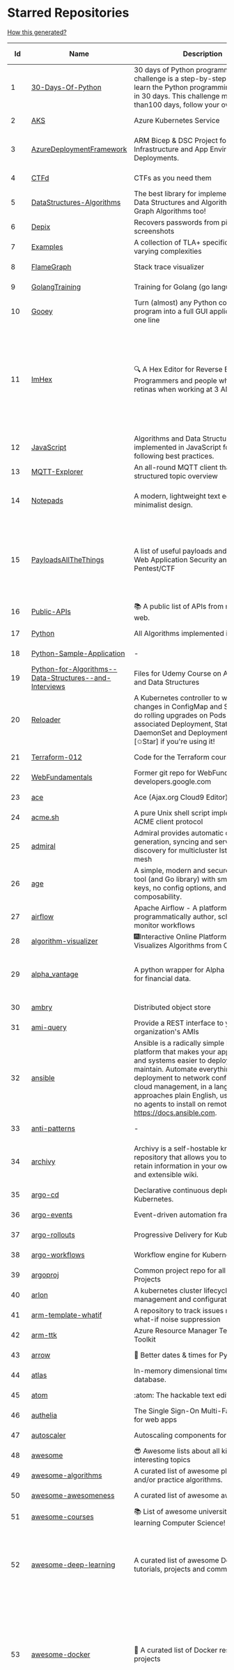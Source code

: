 # Starred Repositories  
[How this generated?](../master/USAGE.md)  
  
| Id 			| Name			| Description | Star Counts | Topics/Tags   | Last Updated 	|  
| ----------- | ----------- 	| ----------- | ----------- | ----------- 	| -----------   |  
|1|[30-Days-Of-Python](https://github.com/Asabeneh/30-Days-Of-Python.git)|30 days of Python programming challenge is a step-by-step guide to learn the Python programming language in 30 days. This challenge may take more than100 days, follow your own pace. |16450||17-11-2021|  
|2|[AKS](https://github.com/Azure/AKS.git)|Azure Kubernetes Service|1622||7-11-2022|  
|3|[AzureDeploymentFramework](https://github.com/brwilkinson/AzureDeploymentFramework.git)|ARM Bicep & DSC Project for Azure Infrastructure and App Environment Deployments.|82|bicep, powershell, arm-templates, desiredstateconfiguration, azure|12-9-2022|  
|4|[CTFd](https://github.com/CTFd/CTFd.git)|CTFs as you need them|4318|ctf, security, education, flask, ctfd|18-11-2022|  
|5|[DataStructures-Algorithms](https://github.com/rachitiitr/DataStructures-Algorithms.git)|The best library for implementation of all Data Structures and Algorithms - Trees + Graph Algorithms too!|2400||13-6-2021|  
|6|[Depix](https://github.com/beurtschipper/Depix.git)|Recovers passwords from pixelized screenshots|22950||16-6-2022|  
|7|[Examples](https://github.com/tlaplus/Examples.git)|A collection of TLA+ specifications of varying complexities|986|tlaplus, pluscal, protocol, algorithm|16-11-2022|  
|8|[FlameGraph](https://github.com/brendangregg/FlameGraph.git)|Stack trace visualizer|13884||18-9-2022|  
|9|[GolangTraining](https://github.com/GoesToEleven/GolangTraining.git)|Training for Golang (go language)|8585||4-12-2018|  
|10|[Gooey](https://github.com/chriskiehl/Gooey.git)|Turn (almost) any Python command line program into a full GUI application with one line|16906||8-5-2022|  
|11|[ImHex](https://github.com/WerWolv/ImHex.git)|🔍 A Hex Editor for Reverse Engineers, Programmers and people who value their retinas when working at 3 AM.|22517|hex-editor, reverse-engineering, ips, dear-imgui, disassembler, analyzer, mathematical-evaluator, pattern-language, dark-mode, hacktoberfest, forensics, multi-platform, binary-analysis, c-plus-plus, static-analysis, windows, cybersecurity, hacking, preprocessor|18-11-2022|  
|12|[JavaScript](https://github.com/TheAlgorithms/JavaScript.git)|Algorithms and Data Structures implemented in JavaScript for beginners, following best practices.|23729||13-11-2022|  
|13|[MQTT-Explorer](https://github.com/thomasnordquist/MQTT-Explorer.git)|An all-round MQTT client that provides a structured topic overview|2049||27-2-2022|  
|14|[Notepads](https://github.com/0x7c13/Notepads.git)|A modern, lightweight text editor with a minimalist design.|6870|fluent, notepad, texteditor, uwp, markdown, diff-viewer, windows, app|7-6-2022|  
|15|[PayloadsAllTheThings](https://github.com/swisskyrepo/PayloadsAllTheThings.git)|A list of useful payloads and bypass for Web Application Security and Pentest/CTF|42960|pentest, payload, bypass, web-application, hacking, vulnerability, bounty, methodology, privilege-escalation, penetration-testing, cheatsheet, security, enumeration, bugbounty, redteam, payloads, hacktoberfest|18-11-2022|  
|16|[Public-APIs](https://github.com/n0shake/Public-APIs.git)|📚 A public list of APIs from round the web.|19117||15-11-2022|  
|17|[Python](https://github.com/TheAlgorithms/Python.git)|All Algorithms implemented in Python|148845||18-11-2022|  
|18|[Python-Sample-Application](https://github.com/uber/Python-Sample-Application.git)|-|362||9-3-2015|  
|19|[Python-for-Algorithms--Data-Structures--and-Interviews](https://github.com/jmportilla/Python-for-Algorithms--Data-Structures--and-Interviews.git)|Files for Udemy Course on Algorithms and Data Structures|2190||1-7-2022|  
|20|[Reloader](https://github.com/stakater/Reloader.git)|A Kubernetes controller to watch changes in ConfigMap and Secrets and do rolling upgrades on Pods with their associated Deployment, StatefulSet, DaemonSet and DeploymentConfig – [✩Star] if you're using it!|4334||10-10-2022|  
|21|[Terraform-012](https://github.com/addamstj/Terraform-012.git)|Code for the Terraform course|75||6-7-2020|  
|22|[WebFundamentals](https://github.com/google/WebFundamentals.git)|Former git repo for WebFundamentals on developers.google.com|13583||10-8-2022|  
|23|[ace](https://github.com/ajaxorg/ace.git)|Ace (Ajax.org Cloud9 Editor)|25088||18-11-2022|  
|24|[acme.sh](https://github.com/acmesh-official/acme.sh.git)|A pure Unix shell script implementing ACME client protocol|29267||24-10-2022|  
|25|[admiral](https://github.com/istio-ecosystem/admiral.git)|Admiral provides automatic configuration generation, syncing and service discovery for multicluster Istio service mesh|490||14-11-2022|  
|26|[age](https://github.com/FiloSottile/age.git)|A simple, modern and secure encryption tool (and Go library) with small explicit keys, no config options, and UNIX-style composability.|12074|built-at-rc, age-encryption|28-10-2022|  
|27|[airflow](https://github.com/apache/airflow.git)|Apache Airflow - A platform to programmatically author, schedule, and monitor workflows|28211||18-11-2022|  
|28|[algorithm-visualizer](https://github.com/algorithm-visualizer/algorithm-visualizer.git)|:fireworks:Interactive Online Platform that Visualizes Algorithms from Code|40746||13-4-2022|  
|29|[alpha_vantage](https://github.com/RomelTorres/alpha_vantage.git)|A python wrapper for Alpha Vantage API for financial data.|3775|alpha-vantage, pandas, financial-data, python, stock, alphavantage, json, finance, api-wrapper, cryptocurrency, bitcoin|14-6-2021|  
|30|[ambry](https://github.com/linkedin/ambry.git)|Distributed object store|1566||16-11-2022|  
|31|[ami-query](https://github.com/intuit/ami-query.git)|Provide a REST interface to your organization's AMIs|39||31-8-2020|  
|32|[ansible](https://github.com/ansible/ansible.git)|Ansible is a radically simple IT automation platform that makes your applications and systems easier to deploy and maintain. Automate everything from code deployment to network configuration to cloud management, in a language that approaches plain English, using SSH, with no agents to install on remote systems. https://docs.ansible.com.|55483||18-11-2022|  
|33|[anti-patterns](https://github.com/tonybaloney/anti-patterns.git)|-|111||15-7-2022|  
|34|[archivy](https://github.com/archivy/archivy.git)|Archivy is a self-hostable knowledge repository that allows you to learn and retain information in your own personal and extensible wiki.|2931|elasticsearch, knowledge, productivity, python, knowledge-base, note-taking, digital-brain, cli, hacktoberfest|8-9-2022|  
|35|[argo-cd](https://github.com/argoproj/argo-cd.git)|Declarative continuous deployment for Kubernetes.|11282||19-11-2022|  
|36|[argo-events](https://github.com/argoproj/argo-events.git)|Event-driven automation framework|1729||16-11-2022|  
|37|[argo-rollouts](https://github.com/argoproj/argo-rollouts.git)|Progressive Delivery for Kubernetes|1802||18-11-2022|  
|38|[argo-workflows](https://github.com/argoproj/argo-workflows.git)|Workflow engine for Kubernetes|12095||18-11-2022|  
|39|[argoproj](https://github.com/argoproj/argoproj.git)|Common project repo for all Argo Projects|363||15-11-2022|  
|40|[arlon](https://github.com/arlonproj/arlon.git)|A kubernetes cluster lifecycle management and configuration tool|103|kubernetes, k8s, gitops|18-11-2022|  
|41|[arm-template-whatif](https://github.com/Azure/arm-template-whatif.git)|A repository to track issues related to what-if noise suppression|65||2-8-2022|  
|42|[arm-ttk](https://github.com/Azure/arm-ttk.git)|Azure Resource Manager Template Toolkit|352|||  
|43|[arrow](https://github.com/arrow-py/arrow.git)|🏹 Better dates & times for Python|8118||15-11-2022|  
|44|[atlas](https://github.com/Netflix/atlas.git)|In-memory dimensional time series database.|3158||18-11-2022|  
|45|[atom](https://github.com/atom/atom.git)|:atom: The hackable text editor|58693||16-11-2022|  
|46|[authelia](https://github.com/authelia/authelia.git)|The Single Sign-On Multi-Factor portal for web apps|14668||19-11-2022|  
|47|[autoscaler](https://github.com/kubernetes/autoscaler.git)|Autoscaling components for Kubernetes|6274||16-11-2022|  
|48|[awesome](https://github.com/sindresorhus/awesome.git)|😎 Awesome lists about all kinds of interesting topics|226259|awesome, awesome-list, unicorns, lists, resources|27-9-2022|  
|49|[awesome-algorithms](https://github.com/tayllan/awesome-algorithms.git)|A curated list of awesome places to learn and/or practice algorithms.|12626||9-5-2022|  
|50|[awesome-awesomeness](https://github.com/bayandin/awesome-awesomeness.git)|A curated list of awesome awesomeness|29531||24-3-2022|  
|51|[awesome-courses](https://github.com/prakhar1989/awesome-courses.git)|:books: List of awesome university courses for learning Computer Science!|43897||12-11-2022|  
|52|[awesome-deep-learning](https://github.com/ChristosChristofidis/awesome-deep-learning.git)|A curated list of awesome Deep Learning tutorials, projects and communities.|19772|deep-learning, neural-network, machine-learning, awesome, awesome-list, recurrent-networks, deep-networks, deep-learning-tutorial, face-images|14-11-2022|  
|53|[awesome-docker](https://github.com/veggiemonk/awesome-docker.git)|:whale: A curated list of Docker resources and projects|23423|docker, awesome, awesome-list, container, tools, dockerfile, list, moby, docker-container, docker-image, docker-environment, docker-deployment, docker-swarm, docker-api, docker-monitoring, docker-machine, docker-security, docker-registry|17-11-2022|  
|54|[awesome-flask](https://github.com/humiaozuzu/awesome-flask.git)|A curated list of awesome Flask resources and plugins|10981|flask, flask-resources, awesome|17-9-2019|  
|55|[awesome-gcp-certifications](https://github.com/sathishvj/awesome-gcp-certifications.git)|Google Cloud Platform Certification resources.|2949||3-11-2022|  
|56|[awesome-go](https://github.com/avelino/awesome-go.git)|A curated list of awesome Go frameworks, libraries and software|91123||15-11-2022|  
|57|[awesome-hyper](https://github.com/bnb/awesome-hyper.git)|🖥 Delightful Hyper plugins, themes, and resources|10103||13-7-2021|  
|58|[awesome-interview-questions](https://github.com/DopplerHQ/awesome-interview-questions.git)|:octocat: A curated awesome list of lists of interview questions. Feel free to contribute! :mortar_board: |51358||16-11-2021|  
|59|[awesome-kubernetes](https://github.com/nubenetes/awesome-kubernetes.git)|A curated list of awesome references collected since 2018.|359||6-11-2022|  
|60|[awesome-macOS](https://github.com/iCHAIT/awesome-macOS.git)|  A curated list of awesome applications, softwares, tools and shiny things for macOS.|13562|macos, mac, awesome-list, apple, awesome-lists, awesome, list|3-11-2022|  
|61|[awesome-machine-learning](https://github.com/josephmisiti/awesome-machine-learning.git)|A curated list of awesome Machine Learning frameworks, libraries and software.|56732||6-11-2022|  
|62|[awesome-macos-command-line](https://github.com/herrbischoff/awesome-macos-command-line.git)|Use your macOS terminal shell to do awesome things.|26584|macos, macosx, shell, terminal, awesome-list, awesome, list|2-9-2021|  
|63|[awesome-microservices](https://github.com/mfornos/awesome-microservices.git)|A curated list of Microservice Architecture related principles and technologies.|11575|||  
|64|[awesome-pentest](https://github.com/enaqx/awesome-pentest.git)|A collection of awesome penetration testing resources, tools and other shiny things|17271|awesome, awesome-list|25-8-2022|  
|65|[awesome-python](https://github.com/vinta/awesome-python.git)|A curated list of awesome Python frameworks, libraries, software and resources|147258|awesome, python, collections, python-library, python-framework, python-resources|24-10-2022|  
|66|[awesome-python-applications](https://github.com/mahmoud/awesome-python-applications.git)|💿 Free software that works great, and also happens to be open-source Python. |14079||10-7-2022|  
|67|[awesome-readme](https://github.com/matiassingers/awesome-readme.git)|A curated list of awesome READMEs|13298||26-10-2022|  
|68|[awesome-scalability](https://github.com/binhnguyennus/awesome-scalability.git)|The Patterns of Scalable, Reliable, and Performant Large-Scale Systems|41864||6-11-2022|  
|69|[awesome-selfhosted](https://github.com/awesome-selfhosted/awesome-selfhosted.git)|A list of Free Software network services and web applications which can be hosted on your own servers|108703||17-11-2022|  
|70|[awesome-shell](https://github.com/alebcay/awesome-shell.git)|A curated list of awesome command-line frameworks, toolkits, guides and gizmos. Inspired by awesome-php.|25497|awesome-list, awesome, list, zsh, fish, bash, cli, shell|27-4-2022|  
|71|[awesome-vscode](https://github.com/viatsko/awesome-vscode.git)|🎨 A curated list of delightful VS Code packages and resources.|21433|visual-studio, vscode, vscode-theme, vscode-extension, awesome, awesome-list, list, visualstudio, visual-studio-code, visual-studio-code-extension, visual-studio-code-theme|15-11-2022|  
|72|[awless](https://github.com/wallix/awless.git)|A Mighty CLI for AWS|4879||10-12-2018|  
|73|[aws-cdk](https://github.com/aws/aws-cdk.git)|The AWS Cloud Development Kit is a framework for defining cloud infrastructure in code|9510|aws, infrastructure-as-code, typescript, cloud-infrastructure||  
|74|[aws-cli](https://github.com/aws/aws-cli.git)|Universal Command Line Interface for Amazon Web Services|13116||18-11-2022|  
|75|[aws-eks-best-practices](https://github.com/aws/aws-eks-best-practices.git)|A best practices guide for day 2 operations, including operational excellence, security, reliability, performance efficiency, and cost optimization.|1185||18-11-2022|  
|76|[aws-eks-kubernetes-masterclass](https://github.com/stacksimplify/aws-eks-kubernetes-masterclass.git)|AWS EKS Kubernetes - Masterclass   DevOps, Microservices|642|kubernetes, kubernetes-pods, kubernetes-deployment, kubernetes-services, kubernetes-secrets, aws-eks, aws-eks-cluster, aws-ebs, aws-rds, aws-alb, aws-alb-ingress-controller, aws-fargate, aws-codebuild, aws-codecommit, aws-codepipeline, fluentd, aws-cloudwatch, docker, yaml|3-3-2022|  
|77|[aws-load-balancer-controller](https://github.com/kubernetes-sigs/aws-load-balancer-controller.git)|A Kubernetes controller for Elastic Load Balancers|3116|kubernetes-ingress-controller, aws, ingress-resource, kubernetes, ingress, k8s-sig-aws|17-11-2022|  
|78|[azkaban](https://github.com/azkaban/azkaban.git)|Azkaban workflow manager.|4166|workflow-engine, azkaban, scheduling, hacktoberfest|17-11-2022|  
|79|[azure-cli](https://github.com/Azure/azure-cli.git)|Azure Command-Line Interface|3313||18-11-2022|  
|80|[azure-docs-bicep-samples](https://github.com/Azure/azure-docs-bicep-samples.git)|-|40|||  
|81|[azure-functions-host](https://github.com/Azure/azure-functions-host.git)|The host/runtime that powers Azure Functions|1774||17-11-2022|  
|82|[azure-powershell](https://github.com/Azure/azure-powershell.git)|Microsoft Azure PowerShell|3359|azure, powershell, microsoft-azure-powershell, arm, microsoft||  
|83|[azure-quickstart-templates](https://github.com/Azure/azure-quickstart-templates.git)|Azure Quickstart Templates|12310|azure, templates, arm, bicep, bicep-templates, arm-templates||  
|84|[azure-rest-api-specs](https://github.com/Azure/azure-rest-api-specs.git)|The source for REST API specifications for Microsoft Azure.|1884||18-11-2022|  
|85|[azure-sdk-for-python](https://github.com/Azure/azure-sdk-for-python.git)|This repository is for active development of the Azure SDK for Python. For consumers of the SDK we recommend visiting our public developer docs at https://docs.microsoft.com/python/azure/ or our versioned developer docs at https://azure.github.io/azure-sdk-for-python. |3300||19-11-2022|  
|86|[azure4everyone-samples](https://github.com/MarczakIO/azure4everyone-samples.git)|-|199||12-2-2022|  
|87|[backstage](https://github.com/backstage/backstage.git)|Backstage is an open platform for building developer portals|19290||18-11-2022|  
|88|[badges](https://github.com/Naereen/badges.git)|:pencil: Markdown code for lots of small badges :ribbon: :pushpin: (shields.io, forthebadge.com etc) :sunglasses:. Contributions are welcome! Please add yours!|3628||29-10-2022|  
|89|[bat](https://github.com/sharkdp/bat.git)|A cat(1) clone with wings.|38192|command-line, tool, syntax-highlighting, git, terminal, cli, rust, hacktoberfest|4-11-2022|  
|90|[bcc](https://github.com/iovisor/bcc.git)|BCC - Tools for BPF-based Linux IO analysis, networking, monitoring, and more|15988||18-11-2022|  
|91|[behave](https://github.com/behave/behave.git)|BDD, Python style.|2730|||  
|92|[benten](https://github.com/intuit/benten.git)|Chatbot Development Framework (with Slack integration for Jira and Jenkins)|130||31-3-2021|  
|93|[bicep](https://github.com/Azure/bicep.git)|Bicep is a declarative language for describing and deploying Azure resources|2601||17-11-2022|  
|94|[bitcoin](https://github.com/bitcoin/bitcoin.git)|Bitcoin Core integration/staging tree|66977||19-11-2022|  
|95|[black](https://github.com/psf/black.git)|The uncompromising Python code formatter|30224|python, code, formatter, codeformatter, gofmt, yapf, autopep8, pre-commit-hook, hacktoberfest|14-11-2022|  
|96|[blackfriday](https://github.com/russross/blackfriday.git)|Blackfriday: a markdown processor for Go|5042||27-10-2020|  
|97|[bokeh](https://github.com/bokeh/bokeh.git)|Interactive Data Visualization in the browser, from  Python|16903|bokeh, python, interactive-plots, javascript, visualization, plotting, plots, data-visualisation, notebooks, jupyter, visualisation, numfocus|17-11-2022|  
|98|[boto3](https://github.com/boto/boto3.git)|AWS SDK for Python|7706|python, aws, cloud, cloud-management, aws-sdk|18-11-2022|  
|99|[boulder](https://github.com/letsencrypt/boulder.git)|An ACME-based certificate authority, written in Go. |4464|boulder, go, acme, certificate-authority, tls, lets-encrypt, ca, pki, rfc8555|18-11-2022|  
|100|[boundary](https://github.com/hashicorp/boundary.git)|Boundary enables identity-based access management for dynamic infrastructure. |3470||18-11-2022|  
|101|[brackets](https://github.com/adobe/brackets.git)|An open source code editor for the web, written in JavaScript, HTML and CSS.|33523||18-3-2021|  
|102|[brooklin](https://github.com/linkedin/brooklin.git)|An extensible distributed system for reliable nearline data streaming at scale|798|distributed-systems, data-streaming, scalability, kafka-mirror-maker, kafka, change-data-capture, java, linkedin||  
|103|[brotli](https://github.com/google/brotli.git)|Brotli compression format|11632||17-11-2022|  
|104|[build-your-own-x](https://github.com/codecrafters-io/build-your-own-x.git)|Master programming by recreating your favorite technologies from scratch.|173024|programming, tutorials, tutorial-code, tutorial-exercises, free, awesome-list|29-10-2022|  
|105|[caddy](https://github.com/caddyserver/caddy.git)|Fast and extensible multi-platform HTTP/1-2-3 web server with automatic HTTPS|44349||14-11-2022|  
|106|[cdnjs](https://github.com/cdnjs/cdnjs.git)|🤖 CDN assets - The #1 free and open source CDN built to make life easier for developers.|9696||19-11-2022|  
|107|[celery](https://github.com/celery/celery.git)|Distributed Task Queue (development branch)|20449|python, task-manager, task-scheduler, task-runner, queue-workers, queued-jobs, queue-tasks, amqp, redis, sqs, sqs-queue, python3, python-library, redis-queue|17-11-2022|  
|108|[cert-manager](https://github.com/cert-manager/cert-manager.git)|Automatically provision and manage TLS certificates in Kubernetes|9630|kubernetes, letsencrypt, tls, certificate, crd, hacktoberfest|17-11-2022|  
|109|[cfssl](https://github.com/cloudflare/cfssl.git)|CFSSL: Cloudflare's PKI and TLS toolkit|7424||7-11-2022|  
|110|[chalice](https://github.com/aws/chalice.git)|Python Serverless Microframework for AWS|9311|||  
|111|[chaos-mesh](https://github.com/chaos-mesh/chaos-mesh.git)|A Chaos Engineering Platform for Kubernetes.|5320|chaos, chaos-engineering, chaos-testing, kubernetes, operator, golang, site-reliability-engineering, fault-injection, cncf, cloud-native, chaos-mesh, chaos-experiments, hacktoberfest, microservices|17-11-2022|  
|112|[chaosmonkey](https://github.com/Netflix/chaosmonkey.git)|Chaos Monkey is a resiliency tool that helps applications tolerate random instance failures.|12928||30-10-2020|  
|113|[cheat.sh](https://github.com/chubin/cheat.sh.git)|the only cheat sheet you need|31251|cheatsheet, curl, terminal, command-line, cli, examples, documentation, help, tldr, hacktoberfest2021|18-4-2022|  
|114|[checkov](https://github.com/bridgecrewio/checkov.git)|Prevent cloud misconfigurations and find vulnerabilities during build-time in infrastructure as code, container images and open source packages with Checkov by Bridgecrew.|4912|terraform, static-analysis, aws, gcp, azure, aws-security, azure-security, gcp-security, cloudformation, scans, compliance, kubernetes, kubernetes-security, devsecops, policy-as-code, infrastructure-as-code, devops, terraform-security, hacktoberfest, bicep|17-11-2022|  
|115|[chef](https://github.com/chef/chef.git)|Chef Infra, a powerful automation platform that transforms infrastructure into code automating how infrastructure is configured, deployed and managed across any environment, at any scale|7058|chef, devops, cfgmgt, infrastructure, automation, deployment, hacktoberfest|17-11-2022|  
|116|[cilium](https://github.com/cilium/cilium.git)|eBPF-based Networking, Security, and Observability|13545||18-11-2022|  
|117|[clair](https://github.com/quay/clair.git)|Vulnerability Static Analysis for Containers|9169|containers, static-analysis, go, kubernetes, docker, oci, oci-image, vulnerabilities, clair|11-11-2022|  
|118|[cli](https://github.com/cli/cli.git)|GitHub’s official command line tool|30466|github-api-v4, cli, git, golang|18-11-2022|  
|119|[cli](https://github.com/snyk/cli.git)|Snyk CLI scans and monitors your projects for security vulnerabilities.|4206||18-11-2022|  
|120|[cli-spinners](https://github.com/sindresorhus/cli-spinners.git)|Spinners for use in the terminal|2063||24-7-2022|  
|121|[cli53](https://github.com/barnybug/cli53.git)|Command line tool for Amazon Route 53|1825||8-4-2022|  
|122|[click](https://github.com/pallets/click.git)|Python composable command line interface toolkit|13188|python, cli, click, pallets||  
|123|[cloud-custodian](https://github.com/cloud-custodian/cloud-custodian.git)|Rules engine for cloud security, cost optimization, and governance, DSL in yaml for policies to query, filter, and take actions on resources|4520|aws, compliance, cloud, rules-engine, cloud-computing, management, serverless, lambda, gcp, azure|18-11-2022|  
|124|[cobra](https://github.com/spf13/cobra.git)|A Commander for modern Go CLI interactions|29583|cobra, cobra-library, cobra-generator, posix-compliant-flags, command-cobra, cli-app, command-line, commandline, command, cli, go, golang, golang-library, golang-application, subcommands, posix|15-11-2022|  
|125|[codesearch](https://github.com/google/codesearch.git)|Fast, indexed regexp search over large file trees|3201||29-3-2020|  
|126|[coding-interview-university](https://github.com/jwasham/coding-interview-university.git)|A complete computer science study plan to become a software engineer.|239232||18-11-2022|  
|127|[compose](https://github.com/docker/compose.git)|Define and run multi-container applications with Docker|27763||18-11-2022|  
|128|[computer-science](https://github.com/ossu/computer-science.git)|:mortar_board: Path to a free self-taught education in Computer Science!|128132||13-10-2022|  
|129|[consul](https://github.com/hashicorp/consul.git)|Consul is a distributed, highly available, and data center aware solution to connect and configure applications across dynamic, distributed infrastructure.|25669|consul, service-mesh, service-discovery, kubernetes, vault, ecs, api-gateway|19-11-2022|  
|130|[containerd](https://github.com/containerd/containerd.git)|An open and reliable container runtime|12530||18-11-2022|  
|131|[core](https://github.com/home-assistant/core.git)|:house_with_garden: Open source home automation that puts local control and privacy first.|56143||19-11-2022|  
|132|[coredns](https://github.com/coredns/coredns.git)|CoreDNS is a DNS server that chains plugins|9980|dns-server, go, cncf, coredns, plugin, service-discovery|14-11-2022|  
|133|[coreutils](https://github.com/uutils/coreutils.git)|Cross-platform Rust rewrite of the GNU coreutils|12825||18-11-2022|  
|134|[crouton](https://github.com/dnschneid/crouton.git)|Chromium OS Universal Chroot Environment|8223|chroot, shell, crouton, minecraft, ubuntu, debian, kali, linux, chromeos|17-11-2022|  
|135|[cruise-control](https://github.com/linkedin/cruise-control.git)|Cruise-control is the first of its kind to fully automate the dynamic workload rebalance and self-healing of a Kafka cluster. It provides great value to Kafka users by simplifying the operation of Kafka clusters.|2311|kafka, cluster-management, self-healing|17-11-2022|  
|136|[curl](https://github.com/curl/curl.git)|A command line tool and library for transferring data with URL syntax, supporting DICT, FILE, FTP, FTPS, GOPHER, GOPHERS, HTTP, HTTPS, IMAP, IMAPS, LDAP, LDAPS, MQTT, POP3, POP3S, RTMP, RTMPS, RTSP, SCP, SFTP, SMB, SMBS, SMTP, SMTPS, TELNET and TFTP. libcurl offers a myriad of powerful features|27464||18-11-2022|  
|137|[dailybot](https://github.com/sapumar/dailybot.git)|Simple telegram bot to remind about the daily stand up|8||23-12-2021|  
|138|[dashboard](https://github.com/kubernetes/dashboard.git)|General-purpose web UI for Kubernetes clusters|11881||18-11-2022|  
|139|[datamodel-code-generator](https://github.com/koxudaxi/datamodel-code-generator.git)|Pydantic model generator for easy conversion of JSON, OpenAPI, JSON Schema, and YAML data sources.|1268|openapi, code-generator, python, pydantic, generator, fastapi, json-schema, datamodel, swagger, yaml, csv, openapi-codegen, swagger-codegen|18-11-2022|  
|140|[deepdiff](https://github.com/seperman/deepdiff.git)|DeepDiff: Deep Difference and search of any Python object/data. DeepHash: Hash of any object based on its contents. Delta: Use deltas to reconstruct objects by adding deltas together.|1520||18-10-2022|  
|141|[design-patterns-for-humans](https://github.com/kamranahmedse/design-patterns-for-humans.git)|An ultra-simplified explanation to design patterns|35419|design-patterns, architecture, software-engineering, engineering, principles, computer-science|27-8-2022|  
|142|[developer-roadmap](https://github.com/kamranahmedse/developer-roadmap.git)|Interactive roadmaps, guides and other educational content to help developers grow in their careers.|218553|computer-science, roadmap, developer-roadmap, frontend-roadmap, devops-roadmap, backend-roadmap, react-roadmap, angular-roadmap, python-roadmap, go-roadmap, java-roadmap, dba-roadmap, vue-roadmap, blockchain-roadmap, javascript-roadmap, nodejs-roadmap, qa-roadmap, software-architect-roadmap|18-11-2022|  
|143|[devops-exercises](https://github.com/bregman-arie/devops-exercises.git)|Linux, Jenkins, AWS, SRE, Prometheus, Docker, Python, Ansible, Git, Kubernetes, Terraform, OpenStack, SQL, NoSQL, Azure, GCP, DNS, Elastic, Network, Virtualization. DevOps Interview Questions|33699|devops, aws, linux, ansible, python, docker, prometheus, containers, git, kubernetes, interview, interview-questions, terraform, azure, openstack, sql, coding, sre, production-engineer|16-11-2022|  
|144|[diagrams](https://github.com/mingrammer/diagrams.git)|:art: Diagram as Code for prototyping cloud system architectures|26984|diagram, diagram-as-code, architecture, graphviz|9-11-2022|  
|145|[discourse](https://github.com/discourse/discourse.git)|A platform for community discussion. Free, open, simple.|36848|discourse, javascript, rails, ruby, ember, forum, postgresql|18-11-2022|  
|146|[dive](https://github.com/wagoodman/dive.git)|A tool for exploring each layer in a docker image|34491||2-7-2021|  
|147|[dns](https://github.com/miekg/dns.git)|DNS library in Go|6601|dnssec, go, dns-library, dns|12-11-2022|  
|148|[dnscontrol](https://github.com/StackExchange/dnscontrol.git)|Synchronize your DNS to multiple providers from a simple DSL|2389||15-11-2022|  
|149|[dnslib](https://github.com/paulc/dnslib.git)|A Python library to encode/decode DNS wire-format packets |234||28-10-2022|  
|150|[docker-cheat-sheet](https://github.com/wsargent/docker-cheat-sheet.git)|Docker Cheat Sheet|21218|docker, cheet-sheet|23-6-2022|  
|151|[docker-development-youtube-series](https://github.com/marcel-dempers/docker-development-youtube-series.git)|-|3609||14-11-2022|  
|152|[dockerfiles](https://github.com/jessfraz/dockerfiles.git)|Various Dockerfiles I use on the desktop and on servers.|12857||27-3-2021|  
|153|[doitlive](https://github.com/sloria/doitlive.git)|Because sometimes you need to do it live|3211||14-8-2022|  
|154|[dotfiles](https://github.com/bbkane/dotfiles.git)|Configs for apps I care about|25|dotfiles, zsh, neovim, vscode, git, sqlite, sqlite3|11-11-2022|  
|155|[draft-classic](https://github.com/Azure/draft-classic.git)|A tool for developers to create cloud-native applications on Kubernetes.|3947||26-2-2020|  
|156|[drawio](https://github.com/jgraph/drawio.git)|draw.io is a JavaScript, client-side editor for general diagramming and whiteboarding|32065|diagram, javascript, whiteboard|7-11-2022|  
|157|[driftctl](https://github.com/snyk/driftctl.git)|Detect, track and alert on infrastructure drift|2029||18-11-2022|  
|158|[duf](https://github.com/muesli/duf.git)|Disk Usage/Free Utility - a better 'df' alternative|10125|hacktoberfest, disk-space, disk-usage, df, linux, macos, freebsd, openbsd, windows, user-friendly, cli, terminal, filesystem, tui|8-11-2022|  
|159|[echarts](https://github.com/apache/echarts.git)|Apache ECharts is a powerful, interactive charting and data visualization library for browser|53372||17-11-2022|  
|160|[echo](https://github.com/labstack/echo.git)|High performance, minimalist Go web framework|24241||12-11-2022|  
|161|[ecs-refarch-service-discovery](https://github.com/awslabs/ecs-refarch-service-discovery.git)|An EC2 Container Service Reference Architecture for providing Service Discovery to containers using CloudWatch Events, Lambda and Route 53 private hosted zones. |441|||  
|162|[eks-anywhere](https://github.com/aws/eks-anywhere.git)|Run Amazon EKS on your own infrastructure 🚀|1662||19-11-2022|  
|163|[elasticsearch](https://github.com/elastic/elasticsearch.git)|Free and Open, Distributed, RESTful Search Engine|61878||19-11-2022|  
|164|[emissary](https://github.com/emissary-ingress/emissary.git)|open source Kubernetes-native API gateway for microservices built on the Envoy Proxy|3937|ambassador, kubernetes, gateway-api, microservice, cloud-native, api-gateway, docker, api-management, kubernetes-ingress, envoy-proxy, envoy, kubernetes-annotations|18-11-2022|  
|165|[eng-practices](https://github.com/google/eng-practices.git)|Google's Engineering Practices documentation|18910||17-8-2022|  
|166|[engineering-blogs](https://github.com/kilimchoi/engineering-blogs.git)|A curated list of engineering blogs|22417|engineering-blogs, tech, programming-blogs, software-development, lists|28-10-2022|  
|167|[envoy](https://github.com/envoyproxy/envoy.git)|Cloud-native high-performance edge/middle/service proxy|20925|cats, rocket-ships, cars, more-cats, cats-over-dogs, nanoservices, corgis, cncf|19-11-2022|  
|168|[eruda](https://github.com/liriliri/eruda.git)|Console for mobile browsers|13105|console, mobile, debugger, developer-tools, eruda|26-8-2022|  
|169|[etcd](https://github.com/etcd-io/etcd.git)|Distributed reliable key-value store for the most critical data of a distributed system|41858|etcd, raft, distributed-systems, kubernetes, go, database, key-value, consensus, distributed-database, cncf|18-11-2022|  
|170|[every-programmer-should-know](https://github.com/mtdvio/every-programmer-should-know.git)|A collection of (mostly) technical things every software developer should know about|64084||1-9-2022|  
|171|[ewd998](https://github.com/tlaplus-workshops/ewd998.git)|Distributed termination detection on a ring, due to Shmuel Safra:|29||28-10-2022|  
|172|[examples](https://github.com/kubernetes/examples.git)|Kubernetes application example tutorials|5258||21-7-2022|  
|173|[external-dns](https://github.com/kubernetes-sigs/external-dns.git)|Configure external DNS servers (AWS Route53, Google CloudDNS and others) for Kubernetes Ingresses and Services|5814|dns, kubernetes, route53, aws, clouddns, gcp, ingress, k8s-sig-network, dns-record, dns-providers, external-dns, dns-controller, dns-servers|15-11-2022|  
|174|[faas](https://github.com/openfaas/faas.git)|OpenFaaS - Serverless Functions Made Simple|22349|functions-as-a-service, functions, lambda, serverless, prometheus, kubernetes, k8s, serverless-functions, paas, gitops, faas, docker, golang, nodejs|24-10-2022|  
|175|[face_recognition](https://github.com/ageitgey/face_recognition.git)|The world's simplest facial recognition api for Python and the command line|46482||10-6-2022|  
|176|[faker](https://github.com/joke2k/faker.git)|Faker is a Python package that generates fake data for you.|15077|python, fake, testing, dataset, fake-data, test-data, test-data-generator|14-11-2022|  
|177|[falcon](https://github.com/falconry/falcon.git)|The no-magic web data plane API and microservices framework for Python developers, with a focus on reliability, correctness, and performance at scale.|8942|python, framework, rest, microservices, web, api, http, wsgi, asgi, api-rest, hacktoberfest-accepted, hacktoberfest2022, hacktoberfest|5-11-2022|  
|178|[fastapi](https://github.com/tiangolo/fastapi.git)|FastAPI framework, high performance, easy to learn, fast to code, ready for production|51686||13-11-2022|  
|179|[fasthttp](https://github.com/valyala/fasthttp.git)|Fast HTTP package for Go. Tuned for high performance. Zero memory allocations in hot paths. Up to 10x faster than net/http|18694||18-11-2022|  
|180|[fd](https://github.com/sharkdp/fd.git)|A simple, fast and user-friendly alternative to 'find'|25333|command-line, tool, filesystem, search, regex, rust, cli, terminal, hacktoberfest|18-11-2022|  
|181|[first-contributions](https://github.com/firstcontributions/first-contributions.git)|🚀✨ Help beginners to contribute to open source projects|30057|open-source, tutorial, contribution, community, tutorials, beginner, beginner-friendly, contributions, contributions-welcome, good-first-issue, help-wanted|19-11-2022|  
|182|[fish-shell](https://github.com/fish-shell/fish-shell.git)|The user-friendly command line shell.|19903|fish, shell, terminal|18-11-2022|  
|183|[flamethrower](https://github.com/DNS-OARC/flamethrower.git)|a DNS performance and functional testing utility supporting UDP, TCP, DoT and DoH (by @ns1labs)|262|dns, performance, functional-testing|5-7-2022|  
|184|[flasgger](https://github.com/flasgger/flasgger.git)|Easy OpenAPI specs and Swagger UI for your Flask API|3109|api, flask, openapi, openapi-specification, marshmallow, swagger, swagger-ui, api-documentation, api-framework, flask-restful, restful, rest-api, flask-extension, flask-extensions||  
|185|[flask-celery-example](https://github.com/miguelgrinberg/flask-celery-example.git)|This repository contains the example code for my blog article Using Celery with Flask.|1107||12-9-2021|  
|186|[flask-swagger-ui](https://github.com/sveint/flask-swagger-ui.git)|Swagger UI blueprint for flask|152||24-5-2022|  
|187|[flower](https://github.com/mher/flower.git)|Real-time monitor and web admin for Celery distributed task queue|5450|celery, task-queue, monitoring, administration, workers, rabbitmq, redis, python, asynchronous|14-11-2022|  
|188|[flux](https://github.com/fluxcd/flux.git)|Successor: https://github.com/fluxcd/flux2|6947|kubernetes, gitops, legacy|1-11-2022|  
|189|[forcediphttpsadapter](https://github.com/Roadmaster/forcediphttpsadapter.git)|A requests TransportAdapter allowing to force a specific IP for HTTPS connections.|43|||  
|190|[fortio](https://github.com/fortio/fortio.git)|Fortio load testing library, command line tool, advanced echo server and web UI in go (golang). Allows to specify a set query-per-second load and record latency histograms and other useful stats.|2749|golang, golang-library, golang-application, performance, performance-testing, performance-visualization, http, grpc, proxy, go|16-11-2022|  
|191|[free-for-dev](https://github.com/ripienaar/free-for-dev.git)|A list of SaaS, PaaS and IaaS offerings that have free tiers of interest to devops and infradev|62079|free-for-developers, awesome-list|18-11-2022|  
|192|[free-programming-books](https://github.com/EbookFoundation/free-programming-books.git)|:books: Freely available programming books|255540|education, books, list, resource, hacktoberfest|16-11-2022|  
|193|[frp](https://github.com/fatedier/frp.git)|A fast reverse proxy to help you expose a local server behind a NAT or firewall to the internet.|61935|proxy, reverse-proxy, tunnel, nat, go, firewall, frp, expose, http-proxy|31-10-2022|  
|194|[game_control](https://github.com/ChoudharyChanchal/game_control.git)|-|745||19-7-2020|  
|195|[gcsfuse](https://github.com/GoogleCloudPlatform/gcsfuse.git)|A user-space file system for interacting with Google Cloud Storage|1559||17-11-2022|  
|196|[gin](https://github.com/gin-gonic/gin.git)|Gin is a HTTP web framework written in Go (Golang). It features a Martini-like API with much better performance -- up to 40 times faster. If you need smashing performance, get yourself some Gin.|64456|server, middleware, framework, go, router, performance, gin|17-11-2022|  
|197|[git-standup](https://github.com/kamranahmedse/git-standup.git)|Recall what you did on the last working day. Psst! or be nosy and find what someone else in your team did ;-)|7263||30-9-2021|  
|198|[gitbook](https://github.com/GitbookIO/gitbook.git)|📝 Modern documentation format and toolchain using Git and Markdown|25184||27-12-2018|  
|199|[github-cheat-sheet](https://github.com/tiimgreen/github-cheat-sheet.git)|A list of cool features of Git and GitHub.|37858|awesome, awesome-list, list, github, git|28-5-2022|  
|200|[github-readme-stats](https://github.com/anuraghazra/github-readme-stats.git)|:zap: Dynamically generated stats for your github readmes|48108|profile-readme, dynamic, readme-generator, serverless, hacktoberfest, readme-stats|18-11-2022|  
|201|[github1s](https://github.com/conwnet/github1s.git)|One second to read GitHub code with VS Code.|21406|hacktoberfest, vscode|7-11-2022|  
|202|[gitignore](https://github.com/github/gitignore.git)|A collection of useful .gitignore templates|140863|gitignore, git||  
|203|[gitops-engine](https://github.com/argoproj/gitops-engine.git)|Democratizing GitOps|1434||8-11-2022|  
|204|[gitui](https://github.com/extrawurst/gitui.git)|Blazing 💥 fast terminal-ui for git written in rust 🦀|11352|rust, tui, terminal, git, command-line-tool, command-line-interface, async, hacktoberfest, bash||  
|205|[glb-director](https://github.com/github/glb-director.git)|GitHub Load Balancer Director and supporting tooling.|2214||1-2-2022|  
|206|[gloo](https://github.com/solo-io/gloo.git)|The Feature-rich, Kubernetes-native, Next-Generation API Gateway Built on Envoy|3613||18-11-2022|  
|207|[go-fuzz](https://github.com/dvyukov/go-fuzz.git)|Randomized testing for Go|4511||26-7-2022|  
|208|[go-github](https://github.com/google/go-github.git)|Go library for accessing the GitHub v3 API|8949|go, github-api, github, golang, hacktoberfest|17-11-2022|  
|209|[go-leetcode](https://github.com/austingebauer/go-leetcode.git)|A collection of 100+ popular LeetCode problems solved in Go.|1737||10-3-2021|  
|210|[go-metrics](https://github.com/rcrowley/go-metrics.git)|Go port of Coda Hale's Metrics library|3309||27-12-2020|  
|211|[go-restful](https://github.com/emicklei/go-restful.git)|package for building REST-style Web Services using Go|4636||11-11-2022|  
|212|[go-spew](https://github.com/davecgh/go-spew.git)|Implements a deep pretty printer for Go data structures to aid in debugging|5367||30-8-2018|  
|213|[gobgp](https://github.com/osrg/gobgp.git)|BGP implemented in the Go Programming Language|3050||2-11-2022|  
|214|[gods](https://github.com/emirpasic/gods.git)|GoDS (Go Data Structures) - Sets, Lists, Stacks, Maps, Trees, Queues, and much more|12826||17-10-2022|  
|215|[goldmark](https://github.com/yuin/goldmark.git)|:trophy: A markdown parser written in Go. Easy to extend, standard(CommonMark) compliant, well structured.|2419|markdown, commonmark, golang, go|12-11-2022|  
|216|[google-api-python-client](https://github.com/googleapis/google-api-python-client.git)|🐍 The official Python client library for Google's discovery based APIs.|6111||18-11-2022|  
|217|[google-cloud-python](https://github.com/googleapis/google-cloud-python.git)|Google Cloud Client Library for Python|4034||18-11-2022|  
|218|[google-maps-services-python](https://github.com/googlemaps/google-maps-services-python.git)|Python client library for Google Maps API Web Services|3727||9-11-2022|  
|219|[googlesre](https://github.com/google/googlesre.git)|-|84|||  
|220|[goreleaser](https://github.com/goreleaser/goreleaser.git)|Deliver Go binaries as fast and easily as possible|10911|homebrew, golang, travis, release-automation, docker, snapcraft, package, deb, rpm, go, apk, hacktoberfest, github-actions|18-11-2022|  
|221|[gotty](https://github.com/sorenisanerd/gotty.git)|Share your terminal as a web application|1658||11-11-2022|  
|222|[gotty](https://github.com/yudai/gotty.git)|Share your terminal as a web application|17278|tty, terminal, browser, web, go, websocket, javascript, typescript|13-12-2017|  
|223|[gping](https://github.com/orf/gping.git)|Ping, but with a graph|6824||11-11-2022|  
|224|[grafana](https://github.com/grafana/grafana.git)|The open and composable observability and data visualization platform. Visualize metrics, logs, and traces from multiple sources like Prometheus, Loki, Elasticsearch, InfluxDB, Postgres and many more. |52417|grafana, monitoring, analytics, metrics, influxdb, prometheus, elasticsearch, alerting, data-visualization, go, dashboard, business-intelligence, mysql, postgres, hacktoberfest|18-11-2022|  
|225|[grequests](https://github.com/spyoungtech/grequests.git)|Requests + Gevent = <3|4146||26-1-2022|  
|226|[grex](https://github.com/pemistahl/grex.git)|A command-line tool and Rust library for generating regular expressions from user-provided test cases|5715||16-11-2022|  
|227|[greykite](https://github.com/linkedin/greykite.git)|A flexible, intuitive and fast forecasting library|1632||31-8-2022|  
|228|[grumpy](https://github.com/giantswarm/grumpy.git)|Kubernetes Validation Admission Controller example|22||24-7-2020|  
|229|[guacamole-server](https://github.com/apache/guacamole-server.git)|Mirror of Apache Guacamole Server|2273||6-11-2022|  
|230|[halo](https://github.com/manrajgrover/halo.git)|💫 Beautiful spinners for terminal, IPython and Jupyter|2673|halo, spinner, python, jupyter, ora, ipython, async|9-11-2020|  
|231|[haproxy](https://github.com/haproxy/haproxy.git)|HAProxy Load Balancer's development branch (mirror of git.haproxy.org)|3283||18-11-2022|  
|232|[helm](https://github.com/helm/helm.git)|The Kubernetes Package Manager|23161|cncf, chart, kubernetes, helm, charts|16-11-2022|  
|233|[helm-git-repo](https://github.com/yks0000/helm-git-repo.git)|A Helm Repo (Automatically build index.yaml)|1||6-4-2021|  
|234|[helmfile](https://github.com/roboll/helmfile.git)|Deploy Kubernetes Helm Charts|3944||5-6-2022|  
|235|[hey](https://github.com/rakyll/hey.git)|HTTP load generator, ApacheBench (ab) replacement|14581||23-3-2021|  
|236|[homebrew-cask](https://github.com/Homebrew/homebrew-cask.git)|🍻 A CLI workflow for the administration of macOS applications distributed as binaries|19561|homebrew, cask, hacktoberfest|19-11-2022|  
|237|[how-web-works](https://github.com/vasanthk/how-web-works.git)|What happens behind the scenes when we type www.google.com in a browser?|11339||19-7-2022|  
|238|[htmlq](https://github.com/mgdm/htmlq.git)|Like jq, but for HTML.|6208||13-10-2022|  
|239|[http-api-design](https://github.com/interagent/http-api-design.git)|HTTP API design guide extracted from work on the Heroku Platform API|13639||18-11-2021|  
|240|[http2smugl](https://github.com/neex/http2smugl.git)|-|464||7-7-2022|  
|241|[httpstat](https://github.com/davecheney/httpstat.git)|It's like curl -v, with colours. |6194||10-10-2021|  
|242|[httpstat](https://github.com/reorx/httpstat.git)|curl statistics made simple|5262|curl, cli, python, http, visualization|11-10-2022|  
|243|[hub](https://github.com/github/hub.git)|A command-line tool that makes git easier to use with GitHub.|22155|go, homebrew, git, github-api, pull-request|4-4-2022|  
|244|[hubot-slack](https://github.com/slackapi/hubot-slack.git)|Slack Developer Kit for Hubot|2282|hubot-adapter, hubot, coffeescript, slack, slack-app, bot||  
|245|[hugo](https://github.com/gohugoio/hugo.git)|The world’s fastest framework for building websites.|63743|go, hugo, static-site-generator, blog-engine, cms, content-management-system, documentation-tool, hacktoberfest|18-11-2022|  
|246|[hugo-PaperMod](https://github.com/adityatelange/hugo-PaperMod.git)| A fast, clean, responsive Hugo theme.|4845|fast, clean, mit-license, hugo-theme, high-performance, blog, portfolio, grayscale, hugo, feature-rich, well-documented, hugo-blog-theme, blog-theme, theme, papermod|12-11-2022|  
|247|[hygieia](https://github.com/hygieia/hygieia.git)|CapitalOne  DevOps Dashboard|3726||13-10-2022|  
|248|[hyper](https://github.com/vercel/hyper.git)|A terminal built on web technologies|39690||18-11-2022|  
|249|[interactive-coding-challenges](https://github.com/donnemartin/interactive-coding-challenges.git)|120+ interactive Python coding interview challenges (algorithms and data structures).  Includes Anki flashcards.|26533|python, algorithm, data-structure, development, programming, coding, interview, interview-questions, interview-practice, competitive-programming|5-8-2020|  
|250|[interview](https://github.com/Olshansk/interview.git)|Everything you need to prepare for your technical interview|15892||14-9-2022|  
|251|[interview](https://github.com/mission-peace/interview.git)|Interview questions|10574||30-7-2018|  
|252|[interviews](https://github.com/kdn251/interviews.git)|Everything you need to know to get the job.|58629|java, interview, interview-questions, interview-practice, interview-preparation, interview-prep, algorithm, algorithm-challenges, algorithms, algorithm-competitions, technical-coding-interview, leetcode, leetcode-solutions, leetcode-java, coding-interviews, coding-interview, coding-challenge, coding-challenges, leetcode-questions, interviews||  
|253|[ipvs](https://github.com/cloudflare/ipvs.git)|Package ipvs allows you to manage Linux IPVS services and destinations|83|||  
|254|[ipython](https://github.com/ipython/ipython.git)|Official repository for IPython itself. Other repos in the IPython organization contain things like the website, documentation builds, etc.|15586|ipython, jupyter, data-science, notebook, python, repl, closember, hacktoberfest|16-11-2022|  
|255|[iris](https://github.com/kataras/iris.git)|The fastest HTTP/2 Go Web Framework. New, modern, easy to learn. Fast development with Code you control. Unbeatable cost-performance ratio :leaves: :rocket:   谢谢   #golang|23224|go, performance, iris, web-framework, mvc, golang, basicauth, cors, dependency-injection, django, fastest-routes, grpc-go, http2, jwt, ngrok, sessions, versioning, websocket|18-11-2022|  
|256|[iris](https://github.com/linkedin/iris.git)|Iris is a highly configurable and flexible service for paging and messaging.|706||27-6-2022|  
|257|[istio](https://github.com/istio/istio.git)|Connect, secure, control, and observe services.|31885|microservices, service-mesh, lyft-envoy, kubernetes, api-management, circuit-breaker, polyglot-microservices, enforce-policies, proxies, microservice, envoy, consul, nomad, request-routing, resiliency, fault-injection|18-11-2022|  
|258|[jaeger](https://github.com/jaegertracing/jaeger.git)|CNCF Jaeger, a Distributed Tracing Platform|16719||17-11-2022|  
|259|[javascript-algorithms](https://github.com/trekhleb/javascript-algorithms.git)|📝 Algorithms and data structures implemented in JavaScript with explanations and links to further readings|154903|javascript, algorithms, algorithm, javascript-algorithms, computer-science, interview, data-structures, interview-preparation|10-11-2022|  
|260|[javascript-questions](https://github.com/lydiahallie/javascript-questions.git)|A long list of (advanced) JavaScript questions, and their explanations :sparkles:  |49563||29-8-2022|  
|261|[jellyfin](https://github.com/jellyfin/jellyfin.git)|The Free Software Media System|18260|jellyfin, csharp, dotnet, hacktoberfest||  
|262|[jira](https://github.com/go-jira/jira.git)|simple jira command line client in Go|2570||27-10-2022|  
|263|[jq](https://github.com/stedolan/jq.git)|Command-line JSON processor|23592||26-5-2022|  
|264|[jsonschema](https://github.com/python-jsonschema/jsonschema.git)|An implementation of the JSON Schema specification for Python|3909|json-schema, json, validation, schema, jsonschema|17-11-2022|  
|265|[k2tf](https://github.com/sl1pm4t/k2tf.git)|Kubernetes YAML to Terraform HCL converter|948|terraform, kubernetes, yaml, hcl, tool, utility, command-line-tool, converter, hashicorp, hashicorp-terraform|29-5-2022|  
|266|[k6](https://github.com/grafana/k6.git)|A modern load testing tool, using Go and JavaScript - https://k6.io|18614|golang, load-testing, load-generator, javascript, es6, performance, go||  
|267|[k9s](https://github.com/derailed/k9s.git)|🐶 Kubernetes CLI To Manage Your Clusters In Style!|18636||16-11-2022|  
|268|[kaniko](https://github.com/GoogleContainerTools/kaniko.git)|Build Container Images In Kubernetes|11380|||  
|269|[kapacitor](https://github.com/influxdata/kapacitor.git)|Open source framework for processing, monitoring, and alerting on time series data|2164|kapacitor, monitoring, time-series|17-11-2022|  
|270|[katran](https://github.com/facebookincubator/katran.git)|A high performance layer 4 load balancer|3914||18-11-2022|  
|271|[keras-yolo2](https://github.com/experiencor/keras-yolo2.git)|Easy training on custom dataset. Various backends (MobileNet and SqueezeNet) supported. A YOLO demo to detect raccoon run entirely in brower is accessible at https://git.io/vF7vI (not on Windows).|1705||31-12-2019|  
|272|[kind](https://github.com/kubernetes-sigs/kind.git)|Kubernetes IN Docker - local clusters for testing Kubernetes|10767||18-11-2022|  
|273|[kong](https://github.com/Kong/kong.git)|🦍 The Cloud-Native API Gateway |33391|api-gateway, nginx, luajit, microservices, api-management, serverless, apis, iot, consul, docker, reverse-proxy, cloud-native, microservice, kong, devops, servicecontrol, kubernetes, kubernetes-ingress-controller, kubernetes-ingress|18-11-2022|  
|274|[kraken](https://github.com/uber/kraken.git)|P2P Docker registry capable of distributing TBs of data in seconds|5229|docker, docker-registry, container, docker-image, p2p, bittorrent|13-10-2022|  
|275|[kubebuilder](https://github.com/kubernetes-sigs/kubebuilder.git)|Kubebuilder - SDK for building Kubernetes APIs using CRDs|5831||18-11-2022|  
|276|[kubectl-aliases](https://github.com/ahmetb/kubectl-aliases.git)|Programmatically generated handy kubectl aliases.|2728||5-4-2022|  
|277|[kubectx](https://github.com/ahmetb/kubectx.git)|Faster way to switch between clusters and namespaces in kubectl|14156|kubernetes, kubectl, kubectl-plugins, kubernetes-clusters|24-10-2022|  
|278|[kubeflow](https://github.com/kubeflow/kubeflow.git)|Machine Learning Toolkit for Kubernetes|12026||16-11-2022|  
|279|[kubernetes-external-secrets](https://github.com/external-secrets/kubernetes-external-secrets.git)|Integrate external secret management systems with Kubernetes|2590||28-5-2022|  
|280|[kubernetes-handbook](https://github.com/rootsongjc/kubernetes-handbook.git)|Kubernetes中文指南/云原生应用架构实战手册 -  https://jimmysong.io/kubernetes-handbook|10369||16-9-2022|  
|281|[kubernetes-network-policy-recipes](https://github.com/ahmetb/kubernetes-network-policy-recipes.git)|Example recipes for Kubernetes Network Policies that you can just copy paste|4448||12-7-2022|  
|282|[kubernetes-the-hard-way](https://github.com/kelseyhightower/kubernetes-the-hard-way.git)|Bootstrap Kubernetes the hard way on Google Cloud Platform. No scripts.|33356||2-5-2021|  
|283|[kubescape](https://github.com/kubescape/kubescape.git)|Kubescape is a K8s open-source tool providing a multi-cloud K8s single pane of glass, including risk analysis, security compliance, RBAC visualizer and image vulnerabilities scanning. |7251|kubernetes, security, nsa, mitre-attack, devops, best-practice, vulnerability-detection||  
|284|[kubesphere](https://github.com/kubesphere/kubesphere.git)|The container platform tailored for Kubernetes multi-cloud, datacenter, and edge management ⎈ 🖥 ☁️|11454||17-11-2022|  
|285|[kubetools](https://github.com/collabnix/kubetools.git)|Kubetools - Curated List of Kubernetes Tools|646|hacktoberfest, hacktoberfest2020, kubernetes, helm, helmpack, helmcharts, jenkins, iot, monitoring, monitoring-tool, prometheus, thanos, grafana, kubernetes-clusters, kubernetes-operational, kubernetes-resource, k8s-cluster, kubernetes-cli|31-10-2022|  
|286|[kubewatch](https://github.com/vmware-archive/kubewatch.git)|Watch k8s events and trigger Handlers|2415||8-4-2022|  
|287|[kudu](https://github.com/projectkudu/kudu.git)|Kudu is the engine behind git/hg deployments, WebJobs, and various other features in Azure Web Sites. It can also run outside of Azure.|2985|||  
|288|[kustomize](https://github.com/kubernetes-sigs/kustomize.git)|Customization of kubernetes YAML configurations|9045||17-11-2022|  
|289|[lazydocker](https://github.com/jesseduffield/lazydocker.git)|The lazier way to manage everything docker|24411|||  
|290|[learn-python](https://github.com/trekhleb/learn-python.git)|📚 Playground and cheatsheet for learning Python. Collection of Python scripts that are split by topics and contain code examples with explanations.|13539||21-10-2022|  
|291|[learn-python3](https://github.com/jerry-git/learn-python3.git)|Jupyter notebooks for teaching/learning Python 3|5287||2-8-2020|  
|292|[learn-regex](https://github.com/ziishaned/learn-regex.git)|Learn regex the easy way|43116||1-2-2022|  
|293|[learnopencv](https://github.com/spmallick/learnopencv.git)|Learn OpenCV  : C++ and Python Examples|17444||16-11-2022|  
|294|[leetcode](https://github.com/gouthampradhan/leetcode.git)|Leetcode solutions|3099|leetcode-solutions, leetcode-java, leetcode, algorithms, java, coding-interviews, competitive-programming||  
|295|[leveldb](https://github.com/google/leveldb.git)|LevelDB is a fast key-value storage library written at Google that provides an ordered mapping from string keys to string values.|31224||18-7-2022|  
|296|[linkedin-skill-assessments-quizzes](https://github.com/Ebazhanov/linkedin-skill-assessments-quizzes.git)|Full reference of LinkedIn answers 2022 for skill assessments (aws-lambda, rest-api, javascript, react, git, html, jquery, mongodb, java, Go, python, machine-learning, power-point) linkedin excel test lösungen, linkedin machine learning test LinkedIn test questions and answers |20420||18-11-2022|  
|297|[linkerd2](https://github.com/linkerd/linkerd2.git)|Ultralight, security-first service mesh for Kubernetes. Main repo for Linkerd 2.x.|9065||18-11-2022|  
|298|[linux](https://github.com/torvalds/linux.git)|Linux kernel source tree|141480||19-11-2022|  
|299|[linux-insides](https://github.com/0xAX/linux-insides.git)|A little bit about a linux kernel|27335|linux-kernel, linux-insides, linux|8-8-2022|  
|300|[litestream](https://github.com/benbjohnson/litestream.git)|Streaming replication for SQLite.|7688|sqlite, replication, s3|3-11-2022|  
|301|[localstack](https://github.com/localstack/localstack.git)|💻  A fully functional local AWS cloud stack. Develop and test your cloud & Serverless apps offline!|44851|aws, localstack, testing, continuous-integration, developer-tools, python, hacktoberfest||  
|302|[logrus](https://github.com/sirupsen/logrus.git)|Structured, pluggable logging for Go.|21671|logging, logrus, go|19-7-2022|  
|303|[lovefield](https://github.com/google/lovefield.git)|Lovefield is a relational database for web apps. Written in JavaScript, works cross-browser. Provides SQL-like APIs that are fast, safe, and easy to use.|6834||19-5-2020|  
|304|[machine](https://github.com/docker/machine.git)|Machine management for a container-centric world|6520||2-9-2019|  
|305|[managers-playbook](https://github.com/ksindi/managers-playbook.git)|:book: Heuristics for effective management|5032||23-4-2022|  
|306|[marathon](https://github.com/mesosphere/marathon.git)|Deploy and manage containers (including Docker) on top of Apache Mesos at scale.|4047||27-7-2021|  
|307|[markdown-here](https://github.com/adam-p/markdown-here.git)|Google Chrome, Firefox, and Thunderbird extension that lets you write email in Markdown and render it before sending.|57305||30-9-2018|  
|308|[mattermost-server](https://github.com/mattermost/mattermost-server.git)|Mattermost is an open source platform for secure collaboration across the entire software development lifecycle.|24316|collaboration, mattermost, golang, react-native, hacktoberfest|18-11-2022|  
|309|[mdBook](https://github.com/rust-lang/mdBook.git)|Create book from markdown files. Like Gitbook but implemented in Rust|11193||19-11-2022|  
|310|[memray](https://github.com/bloomberg/memray.git)|Memray is a memory profiler for Python|9586||11-11-2022|  
|311|[mergestat-lite](https://github.com/mergestat/mergestat-lite.git)|Query git repositories with SQL. Generate reports, perform status checks, analyze codebases. 🔍 📊|3198||9-11-2022|  
|312|[minio](https://github.com/minio/minio.git)|Multi-Cloud :cloud: Object Storage |36343|go, storage, cloud, s3, objectstorage, cloudstorage, amazon-s3, cloudnative, k8s, kubernetes, multi-cloud, multi-cloud-kubernetes||  
|313|[mkcert](https://github.com/FiloSottile/mkcert.git)|A simple zero-config tool to make locally trusted development certificates with any names you'd like.|38385|https, tls, certificates, local-development, localhost, root-ca, macos, linux, windows, ios, firefox, chrome|26-4-2022|  
|314|[moby](https://github.com/moby/moby.git)|Moby Project - a collaborative project for the container ecosystem to assemble container-based systems|64542|docker, containers, go||  
|315|[monorepo](https://github.com/mito-ds/monorepo.git)|The mitosheet package, trymito.io, and other public Mito code.|1329|data-science, python, data, data-visualization, data-analysis, jupyter, pandas||  
|316|[my-mac-os](https://github.com/nikitavoloboev/my-mac-os.git)|List of applications and tools that make my macOS experience even more amazing|19152|macos, curated, alfred, macros, personal, applications, karabiner, mac-setup, ios, nix, awesome|12-4-2022|  
|317|[mypy](https://github.com/python/mypy.git)|Optional static typing for Python|14144|python, types, typing, typechecker, linter||  
|318|[nativefier](https://github.com/nativefier/nativefier.git)|Make any web page a desktop application|32063|nodejs, electron, linux, windows, macos, desktop-application|7-11-2022|  
|319|[netdata](https://github.com/netdata/netdata.git)|Real-time performance monitoring, done right! https://www.netdata.cloud|61210|monitoring, iot, notifications, docker, statsd, kubernetes, cncf, prometheus, containers, netdata, analytics, devops, time-series, observability, alerting, graphing, influxdb, grafana, graphite, dashboard|18-11-2022|  
|320|[nginx-admins-handbook](https://github.com/trimstray/nginx-admins-handbook.git)|How to improve NGINX performance, security, and other important things.|12880|nginx, nginx-proxy, nginx-configuration, security, performance, http, https, ssllabs, notes, cheatsheet, reference, handbook, best-practices, hacks, snippets, tengine, openresty|20-10-2021|  
|321|[nginx-module-vts](https://github.com/vozlt/nginx-module-vts.git)|Nginx virtual host traffic status module|2778||18-10-2022|  
|322|[ngrok](https://github.com/inconshreveable/ngrok.git)|Introspected tunnels to localhost|22327||31-5-2016|  
|323|[nicstat](https://github.com/scotte/nicstat.git)|Fork of https://sourceforge.net/projects/nicstat/ to fix bugs|58||9-5-2018|  
|324|[nocode](https://github.com/kelseyhightower/nocode.git)|The best way to write secure and reliable applications. Write nothing; deploy nowhere.|54359||21-1-2020|  
|325|[nprogress](https://github.com/rstacruz/nprogress.git)|For slim progress bars like on YouTube, Medium, etc|24857||19-4-2020|  
|326|[ntopng](https://github.com/ntop/ntopng.git)|Web-based Traffic and Security Network Traffic Monitoring|4913|ntopng, realtime, network, sflow, ipfix, traffic-monitoring, packet-analyser, packet-processing, netflow, snmp, ebpf, docker, kubernetes|19-11-2022|  
|327|[octant](https://github.com/vmware-tanzu/octant.git)|Highly extensible platform for developers to better understand the complexity of Kubernetes clusters.|6106||24-2-2022|  
|328|[octodns](https://github.com/octodns/octodns.git)|Tools for managing DNS across multiple providers|2495|dns, workflow, infrastructure-as-code|17-11-2022|  
|329|[og-aws](https://github.com/open-guides/og-aws.git)|📙 Amazon Web Services — a practical guide|32862||24-8-2022|  
|330|[ohmyzsh](https://github.com/ohmyzsh/ohmyzsh.git)|🙃   A delightful community-driven (with 2,000+ contributors) framework for managing your zsh configuration. Includes 300+ optional plugins (rails, git, macOS, hub, docker, homebrew, node, php, python, etc), 140+ themes to spice up your morning, and an auto-update tool so that makes it easy to keep up with the latest updates from the community.|152378|shell, zsh-configuration, theme, terminal, productivity, zsh, cli, cli-app, themes, plugins, plugin-framework, oh-my-zsh, ohmyzsh, oh-my-zsh-theme, oh-my-zsh-plugin, hacktoberfest|17-11-2022|  
|331|[onedev](https://github.com/theonedev/onedev.git)|Self-hosted Git Server with CI/CD and Kanban|10294|git, devops, docker, kubernetes, continuous-integration, continuous-deployment, self-hosted, kanban||  
|332|[opencensus-python](https://github.com/census-instrumentation/opencensus-python.git)|A stats collection and distributed tracing framework|635||17-11-2022|  
|333|[opencv](https://github.com/opencv/opencv.git)|Open Source Computer Vision Library|64904||18-11-2022|  
|334|[opencv-python](https://github.com/opencv/opencv-python.git)|Automated CI toolchain to produce precompiled opencv-python, opencv-python-headless, opencv-contrib-python and opencv-contrib-python-headless packages.|3102||29-8-2022|  
|335|[opengrok](https://github.com/oracle/opengrok.git)|OpenGrok is a fast and usable source code search and cross reference engine, written in Java|3745||11-11-2022|  
|336|[ora](https://github.com/sindresorhus/ora.git)|Elegant terminal spinner|8029||26-7-2022|  
|337|[osquery](https://github.com/osquery/osquery.git)|SQL powered operating system instrumentation, monitoring, and analytics.|19484|security, monitoring, intrusion-detection, sql, hacktoberfest|15-11-2022|  
|338|[oss-fuzz](https://github.com/google/oss-fuzz.git)|OSS-Fuzz - continuous fuzzing for open source software.|8049||18-11-2022|  
|339|[outrun](https://github.com/Overv/outrun.git)|Execute a local command using the processing power of another Linux machine.|3069||22-3-2021|  
|340|[pace](https://github.com/CodeByZach/pace.git)|Automatically add a progress bar to your site.|15511|pace, progress-bar, pace-js, loading-bar, loading-indicator, loading-animation|15-7-2022|  
|341|[packer](https://github.com/hashicorp/packer.git)|Packer is a tool for creating identical machine images for multiple platforms from a single source configuration.|14065||17-11-2022|  
|342|[papers-we-love](https://github.com/papers-we-love/papers-we-love.git)|Papers from the computer science community to read and discuss.|65767||4-11-2022|  
|343|[pendulum](https://github.com/sdispater/pendulum.git)|Python datetimes made easy|5187|python, datetime, date, time, python3, timezones|31-10-2022|  
|344|[perf-tools](https://github.com/brendangregg/perf-tools.git)|Performance analysis tools based on Linux perf_events (aka perf) and ftrace|8717||14-1-2020|  
|345|[pex](https://github.com/pantsbuild/pex.git)|A library and tool for generating .pex (Python EXecutable) files|2174||10-11-2022|  
|346|[pi-hole](https://github.com/pi-hole/pi-hole.git)|A black hole for Internet advertisements|39718|pi-hole, ad-blocker, shell, blocker, raspberry-pi, cloud, dnsmasq, dhcp, dhcp-server, dns-server, dashboard, hacktoberfest|14-11-2022|  
|347|[pipeline](https://github.com/tektoncd/pipeline.git)|A cloud-native Pipeline resource.|7435||18-11-2022|  
|348|[pipenv](https://github.com/pypa/pipenv.git)| Python Development Workflow for Humans.|23443|pip, python, packaging, virtualenv, pipfile|18-11-2022|  
|349|[ploomber](https://github.com/ploomber/ploomber.git)|The fastest ⚡️ way to build data pipelines. Develop iteratively, deploy anywhere. ☁️|2817|workflow, machine-learning, data-science, data-engineering, mlops, papermill, jupyter, jupyter-notebooks, pipelines, vscode, pycharm, notebooks, hacktoberfest|9-11-2022|  
|350|[poetry](https://github.com/python-poetry/poetry.git)|Python packaging and dependency management made easy|22669|python, dependency-manager, package-manager, packaging, poetry|16-11-2022|  
|351|[pongo2](https://github.com/flosch/pongo2.git)|Django-syntax like template-engine for Go|2398|template, go, django, template-engine, pongo2, templates, template-language, golang, golang-library|12-9-2022|  
|352|[predictive-horizontal-pod-autoscaler](https://github.com/jthomperoo/predictive-horizontal-pod-autoscaler.git)|Horizontal Pod Autoscaler built with predictive abilities using statistical models|214|predictive-analytics, kubernetes, autoscaler, horizontal-pod-autoscaler, predictions, statistical-models, replicas, autoscaling, go, golang, operator, operator-framework, operator-sdk, python, statsmodels|23-7-2022|  
|353|[professional-programming](https://github.com/charlax/professional-programming.git)|A collection of learning resources for curious software engineers|21216|read-articles, programmer, professional, scalability, concepts, documentation, lessons-learned, engineer, programming-language, learning, architecture, computer-science, software-engineering|15-11-2022|  
|354|[professional-services](https://github.com/GoogleCloudPlatform/professional-services.git)|Common solutions and tools developed by Google Cloud's Professional Services team|2334||18-11-2022|  
|355|[profile-summary-for-github](https://github.com/tipsy/profile-summary-for-github.git)|Tool for visualizing GitHub profiles|19667|kotlin, webapp, github-api, javalin|8-10-2022|  
|356|[project-based-learning](https://github.com/practical-tutorials/project-based-learning.git)|Curated list of project-based tutorials|81357|tutorial, project, beginner-project, webdevelopment, python, javascript, cpp, golang|28-8-2022|  
|357|[project-layout](https://github.com/golang-standards/project-layout.git)|Standard Go Project Layout|35970||3-11-2022|  
|358|[prometheus](https://github.com/prometheus/prometheus.git)|The Prometheus monitoring system and time series database.|45528|monitoring, metrics, alerting, graphing, time-series, prometheus, hacktoberfest|17-11-2022|  
|359|[protobuf](https://github.com/protocolbuffers/protobuf.git)|Protocol Buffers - Google's data interchange format|57112||18-11-2022|  
|360|[pulumi](https://github.com/pulumi/pulumi.git)|Pulumi - Universal Infrastructure as Code. Your Cloud, Your Language, Your Way 🚀|14283|infrastructure-as-code, serverless, containers, aws, azure, gcp, kubernetes, cloud, cloud-computing, iac, csharp, typescript, javascript, golang, go, dotnet, fsharp, python|19-11-2022|  
|361|[pyWhat](https://github.com/bee-san/pyWhat.git)|🐸   Identify anything. pyWhat easily lets you identify emails, IP addresses, and more. Feed it a .pcap file or some text and it'll tell you what it is! 🧙‍♀️|5556|cyber, security, hacking, cybersecurity, malware, re, python, pcap, malware-analysis, malware-research, tryhackme, hacktoberfest|15-11-2022|  
|362|[pydantic](https://github.com/pydantic/pydantic.git)|Data parsing and validation using Python type hints|11697|validation, parsing, json-schema, python37, python38, pydantic, python39, python, hints, python310, python311||  
|363|[pyenv](https://github.com/pyenv/pyenv.git)|Simple Python version management|29536|python, shell|18-11-2022|  
|364|[pygradle](https://github.com/linkedin/pygradle.git)|Using Gradle to build Python projects|562|gradle, python, linkedin|3-3-2020|  
|365|[pyinotify](https://github.com/seb-m/pyinotify.git)|Monitoring filesystems events with inotify on Linux.|2210|||  
|366|[pykiteconnect](https://github.com/zerodha/pykiteconnect.git)|The official Python client library for the Kite Connect trading APIs|737||17-10-2022|  
|367|[pyscript](https://github.com/pyscript/pyscript.git)|Home Page: https://pyscript.net  Examples: https://pyscript.net/examples|14899||18-11-2022|  
|368|[pytest](https://github.com/pytest-dev/pytest.git)|The pytest framework makes it easy to write small tests, yet scales to support complex functional testing|9515|unit-testing, test, testing, python, hacktoberfest|18-11-2022|  
|369|[python](https://github.com/kubernetes-client/python.git)|Official Python client library for kubernetes|5292||11-11-2022|  
|370|[python-cheatsheet](https://github.com/gto76/python-cheatsheet.git)|Comprehensive Python Cheatsheet|30668|cheatsheet, python, reference, python-cheatsheet|2-10-2022|  
|371|[python-concurrency](https://github.com/volker48/python-concurrency.git)|Code examples from my toptal engineering blog article|145||1-3-2021|  
|372|[python-container](https://github.com/googleapis/python-container.git)|-|35||8-11-2022|  
|373|[python-fire](https://github.com/google/python-fire.git)|Python Fire is a library for automatically generating command line interfaces (CLIs) from absolutely any Python object.|23349|python, cli|16-4-2022|  
|374|[python-guide](https://github.com/realpython/python-guide.git)|Python best practices guidebook, written for humans. |25589|python, guide, book, kennethreitz|3-11-2022|  
|375|[python-prompt-toolkit](https://github.com/prompt-toolkit/python-prompt-toolkit.git)|Library for building powerful interactive command line applications in Python|8012||3-11-2022|  
|376|[python-slack-sdk](https://github.com/slackapi/python-slack-sdk.git)|Slack Developer Kit for Python|3490||18-11-2022|  
|377|[python-telegram-bot](https://github.com/python-telegram-bot/python-telegram-bot.git)|We have made you a wrapper you can't refuse|20194||15-11-2022|  
|378|[python-terraform](https://github.com/beelit94/python-terraform.git)|-|402||21-6-2022|  
|379|[raft.tla](https://github.com/ongardie/raft.tla.git)|TLA+ specification for the Raft consensus algorithm|345||4-5-2020|  
|380|[rancher](https://github.com/rancher/rancher.git)|Complete container management platform|20202|rancher, docker, kubernetes, orchestration, cattle, containers|18-11-2022|  
|381|[ray](https://github.com/ray-project/ray.git)|Ray is a unified framework for scaling AI and Python applications. Ray consists of a core distributed runtime and a toolkit of libraries (Ray AIR) for accelerating ML workloads.|22745|ray, distributed, parallel, machine-learning, reinforcement-learning, deep-learning, python, rllib, hyperparameter-search, optimization, data-science, automl, hyperparameter-optimization, model-selection, java, serving, deployment, pytorch, tensorflow|19-11-2022|  
|382|[reactjs-interview-questions](https://github.com/sudheerj/reactjs-interview-questions.git)|List of top 500 ReactJS Interview Questions & Answers....Coding exercise questions are coming soon!!|25280|reactjs, react-router, redux, javascript, javascript-framework, react-native, interview-questions, interview-preparation, react, react-interview-questions, javascript-interview-questions, react16, javascript-applications|4-11-2022|  
|383|[realworld](https://github.com/gothinkster/realworld.git)|"The mother of all demo apps" — Exemplary fullstack Medium.com clone powered by React, Angular, Node, Django, and many more 🏅|70208||10-10-2022|  
|384|[redoc](https://github.com/Redocly/redoc.git)|📘  OpenAPI/Swagger-generated API Reference Documentation|18899|openapi, swagger, api-documentation, documentation-tool, documentation-generator, redoc, reactjs, openapi3, hacktoberfest, openapi-specification, openapi31|31-10-2022|  
|385|[request](https://github.com/request/request.git)|🏊🏾 Simplified HTTP request client.|25567||11-2-2020|  
|386|[requests](https://github.com/psf/requests.git)|A simple, yet elegant, HTTP library.|48554||21-10-2022|  
|387|[rest.li](https://github.com/linkedin/rest.li.git)|Rest.li is a REST+JSON framework for building robust, scalable service architectures using dynamic discovery and simple asynchronous APIs.|2247||17-11-2022|  
|388|[rich](https://github.com/Textualize/rich.git)|Rich is a Python library for rich text and beautiful formatting in the terminal.|40749|python, python3, python-library, terminal, terminal-color, markdown, tables, syntax-highlighting, ansi-colors, progress-bar-python, progress-bar, traceback, rich, tracebacks-rich, emoji, tui|12-11-2022|  
|389|[roadmap](https://github.com/github/roadmap.git)|GitHub public roadmap|7023|roadmap, github, github-enterprise||  
|390|[rook](https://github.com/rook/rook.git)|Storage Orchestration for Kubernetes|10495||17-11-2022|  
|391|[roxy-wi](https://github.com/hap-wi/roxy-wi.git)|Web interface for managing Haproxy, Nginx, Apache and Keepalived servers|1150|haproxy-servers, web-interface, management, web-manager, web-gui, gui, webui, haproxy-configuration, haproxy-status, haproxy-gui, haproxy-managment, high-availibility, loadbalancer, lbs, waf, nginx, keepalived-servers, monitoring, roxy-wi, apache|18-11-2022|  
|392|[rudder-server](https://github.com/rudderlabs/rudder-server.git)|Privacy and Security focused Segment-alternative, in Golang and React  |3352||17-11-2022|  
|393|[rundeck](https://github.com/rundeck/rundeck.git)|Enable Self-Service Operations: Give specific users access to your existing tools, services, and scripts|4751|rundeck, devops, deployment, scheduler, automation, orchestration, ansible, audit, sre, operations, ops, devops-tools, devops-team, runbook, hacktoberfest|18-11-2022|  
|394|[salt](https://github.com/saltstack/salt.git)|Software to automate the management and configuration of any infrastructure or application at scale. Get access to the Salt software package repository here: |12850|python, configuration-management, remote-execution, infrastructure-management, zeromq, event-stream, event-management, cloud-providers, cloud-management, cloud-provisioning, infrasructure, infrastructure-automation, infrastructure-as-code, infrastructure-as-a-code, iot, edge, cloud||  
|395|[sanic-prometheus](https://github.com/dkruchinin/sanic-prometheus.git)|Prometheus metrics for Sanic,  an async python web server|73||12-10-2020|  
|396|[sceptre](https://github.com/Sceptre/sceptre.git)|Build better AWS infrastructure|1365||3-11-2022|  
|397|[schedule](https://github.com/dbader/schedule.git)|Python job scheduling for humans.|10238||23-4-2022|  
|398|[schema](https://github.com/keleshev/schema.git)|Schema validation just got Pythonic|2670||1-12-2021|  
|399|[scrapy](https://github.com/scrapy/scrapy.git)|Scrapy, a fast high-level web crawling & scraping framework for Python.|45163||16-11-2022|  
|400|[sdkman-cli](https://github.com/sdkman/sdkman-cli.git)|The SDKMAN! Command Line Interface|4961||14-10-2022|  
|401|[sealed-secrets](https://github.com/bitnami-labs/sealed-secrets.git)|A Kubernetes controller and tool for one-way encrypted Secrets|5617||18-11-2022|  
|402|[serverless](https://github.com/serverless/serverless.git)|⚡ Serverless Framework – Build web, mobile and IoT applications with serverless architectures using AWS Lambda, Azure Functions, Google CloudFunctions & more! – |43776|serverless, serverless-framework, serverless-architectures, aws-lambda, google-cloud-functions, azure-functions, aws, microservice, aws-dynamodb|18-11-2022|  
|403|[serverless-application-model](https://github.com/aws/serverless-application-model.git)|The AWS Serverless Application Model (AWS SAM) transform is a AWS CloudFormation macro that transforms SAM templates into CloudFormation templates.|8814|serverless, aws, lambda, aws-sam, sam, sam-specification, serverless-applications, serverless-application-model||  
|404|[shiv](https://github.com/linkedin/shiv.git)|shiv is a command line utility for building fully self contained Python zipapps as outlined in PEP 441, but with all their dependencies included.|1530||4-11-2022|  
|405|[signoz](https://github.com/SigNoz/signoz.git)|SigNoz is an open-source APM. It helps developers monitor their applications & troubleshoot problems, an open-source alternative to DataDog, NewRelic, etc. 🔥 🖥.   👉  Open source Application Performance Monitoring (APM) & Observability tool|10520||18-11-2022|  
|406|[silver-surfer](https://github.com/devtron-labs/silver-surfer.git)|An OpenSource project to check ApiVersion compatibility and provide Migration path for Kubernetes objects when upgrading Kubernetes to latest versions.|191||29-10-2021|  
|407|[simple-kubernetes-webhook](https://github.com/slackhq/simple-kubernetes-webhook.git)|This project is aimed at illustrating how to build a fully functioning kubernetes admission webhook in the simplest way possible.|93||14-10-2021|  
|408|[slate](https://github.com/slatedocs/slate.git)|Beautiful static documentation for your API|34704|||  
|409|[spinner](https://github.com/briandowns/spinner.git)|Go (golang) package with 90 configurable terminal spinner/progress indicators.|1930||31-7-2022|  
|410|[sqlflow](https://github.com/sql-machine-learning/sqlflow.git)|Brings SQL and AI together.|4634|sqlflow, sql-syntax, ai, transpiler, deep-learning, databases, machine-learning|13-5-2022|  
|411|[starlette](https://github.com/encode/starlette.git)|The little ASGI framework that shines. 🌟|7601|python, async, websockets, graphql, http|17-11-2022|  
|412|[starred-repo-toc](https://github.com/yks0000/starred-repo-toc.git)|Generates Markdown table for all Starred Repositories by a GitHub user.|23|starred-repositories, starred|19-11-2022|  
|413|[statsd](https://github.com/statsd/statsd.git)|Daemon for easy but powerful stats aggregation|16751|statsd, graphite, javascript, metrics, nodejs|1-8-2022|  
|414|[steampipe](https://github.com/turbot/steampipe.git)|Use SQL to instantly query your cloud services (AWS, Azure, GCP and more). Open source CLI. No DB required. |4086|steampipe, sql, postgresql, postgresql-fdw, fdw, cloud, security, aws, azure, cis, cnapp, cspm, cwpp, devops, devsecops, gcp, golang, kubernetes, terraform, hacktoberfest|18-11-2022|  
|415|[strimzi-kafka-operator](https://github.com/strimzi/strimzi-kafka-operator.git)|Apache Kafka® running on Kubernetes|3561||18-11-2022|  
|416|[styleguide](https://github.com/google/styleguide.git)|Style guides for Google-originated open-source projects|32127|cpplint, styleguide, style-guide|17-11-2022|  
|417|[swagger-ui](https://github.com/swagger-api/swagger-ui.git)|Swagger UI is a collection of HTML, JavaScript, and CSS assets that dynamically generate beautiful documentation from a Swagger-compliant API.|23023|swagger, swagger-ui, swagger-api, swagger-js, rest, rest-api, openapi-specification, oas, openapi, openapi3, hacktoberfest|18-11-2022|  
|418|[system-design-interview](https://github.com/checkcheckzz/system-design-interview.git)|System design interview for IT companies|19009|interview, interview-questions, interview-preparation, design-systems, system, system-design|23-12-2020|  
|419|[system-design-primer](https://github.com/donnemartin/system-design-primer.git)|Learn how to design large-scale systems. Prep for the system design interview.  Includes Anki flashcards.|203360|programming, development, design, design-system, system, design-patterns, web, web-application, webapp, python, interview, interview-questions, interview-practice||  
|420|[systeminformer](https://github.com/winsiderss/systeminformer.git)|A free, powerful, multi-purpose tool that helps you monitor system resources, debug software and detect malware. Brought to you by Winsider Seminars & Solutions, Inc. @ http://www.windows-internals.com|8173|administrator, windows, system-monitor, performance-monitoring, performance-tuning, performance, c, debugger, benchmarking, security, profiling, realtime, monitoring, monitor-performance, process-manager, process-monitor, processhacker, monitor, systeminformer, system-informer|17-11-2022|  
|421|[telegraf](https://github.com/influxdata/telegraf.git)|The plugin-driven server agent for collecting & reporting metrics.|12189|telegraf, monitoring, time-series, metrics|18-11-2022|  
|422|[telegram-bot-heroku-deploy](https://github.com/AnshumanFauzdar/telegram-bot-heroku-deploy.git)|Detailed guide to initially deploy a simple telegram python bot to heroku|32||5-2-2022|  
|423|[teleport](https://github.com/gravitational/teleport.git)|The easiest, most secure way to access infrastructure.|13044||19-11-2022|  
|424|[terminalizer](https://github.com/faressoft/terminalizer.git)|🦄 Record your terminal and generate animated gif images or share a web player|13101|terminal, record, capture, shot, bash, powershell, gif, animated, generate, theme, colors, font, repeat, command-line, shell, zsh, bash-profile, render, tty, pty|7-9-2022|  
|425|[terminals-are-sexy](https://github.com/k4m4/terminals-are-sexy.git)|💥 A curated list of Terminal frameworks, plugins & resources for CLI lovers.|10890||13-4-2022|  
|426|[terraform-course](https://github.com/wardviaene/terraform-course.git)|Course files for my Udemy course about Terraform|1381||18-11-2022|  
|427|[terraform-examples](https://github.com/Qovery/terraform-examples.git)|This repository contains ready to use Terraform examples with Qovery to create outstanding infrastructure|33|aws, azure, cloud, gcp, qovery, terraform, terraform-examples|31-10-2022|  
|428|[terraform-multi-account](https://github.com/inovex/terraform-multi-account.git)|Some example how toadress multiple aws accounts with Terraform|21||12-6-2018|  
|429|[terraform-switcher](https://github.com/warrensbox/terraform-switcher.git)|A command line tool to switch between different versions of terraform  (install with homebrew and more)|1063|terraform, go, golang|25-10-2022|  
|430|[terraformer](https://github.com/GoogleCloudPlatform/terraformer.git)|CLI tool to generate terraform files from existing infrastructure (reverse Terraform). Infrastructure to Code|9029||15-11-2022|  
|431|[terrascan](https://github.com/tenable/terrascan.git)|Detect compliance and security violations across Infrastructure as Code to mitigate risk before provisioning cloud native infrastructure.|3721|security-tools, infrastructure-as-code, devsecops, devops, security, terraform, aws, cloudsecurity, cloud-security, terrascan, infrastructure, security-violations, architecture, kubernetes, iac, sast, azure-security, aws-security, gcp-security, scans|18-11-2022|  
|432|[the-art-of-command-line](https://github.com/jlevy/the-art-of-command-line.git)|Master the command line, in one page|116641|bash, unix, documentation, linux, macos, windows|16-7-2022|  
|433|[the-book-of-secret-knowledge](https://github.com/trimstray/the-book-of-secret-knowledge.git)|A collection of inspiring lists, manuals, cheatsheets, blogs, hacks, one-liners, cli/web tools and more.|82789|awesome, awesome-list, lists, manuals, resources, howtos, hacks, search-engines, one-liners, cheatsheets, guidelines, sysops, devops, pentesters, security-researchers, linux, bsd, security, hacking|28-2-2022|  
|434|[thefuck](https://github.com/nvbn/thefuck.git)|Magnificent app which corrects your previous console command.|74568|python, shell|25-9-2022|  
|435|[tldr](https://github.com/tldr-pages/tldr.git)|📚 Collaborative cheatsheets for console commands|41605|shell, man-page, tldr, manpages, documentation, terminal, command-line, console, examples, help, manual, hacktoberfest|19-11-2022|  
|436|[toha](https://github.com/hugo-toha/toha.git)|A Hugo theme for personal portfolio|668||12-11-2022|  
|437|[tokei](https://github.com/XAMPPRocky/tokei.git)|Count your code, quickly.|7348|tokei, cloc, badge, rust, windows, linux, macos, statistics, code, cli, sloc, command-line-tool|11-9-2022|  
|438|[tqdm](https://github.com/tqdm/tqdm.git)|A Fast, Extensible Progress Bar for Python and CLI|23353||3-9-2022|  
|439|[traefik](https://github.com/traefik/traefik.git)|The Cloud Native Application Proxy|40441|microservice, docker, marathon, mesos, consul, etcd, kubernetes, load-balancer, reverse-proxy, zookeeper, letsencrypt, golang, go|16-11-2022|  
|440|[trafficserver](https://github.com/apache/trafficserver.git)|Apache Traffic Server™ is a fast, scalable and extensible HTTP/1.1 and HTTP/2 compliant caching proxy server.|1526||17-11-2022|  
|441|[trivy](https://github.com/aquasecurity/trivy.git)|Find vulnerabilities, misconfigurations, secrets, SBOM in containers, Kubernetes, code repositories, clouds and more|14904|security, security-tools, docker, containers, vulnerability-scanners, vulnerability-detection, vulnerability, golang, go, kubernetes, hacktoberfest, devsecops, misconfiguration, infrastructure-as-code, iac|17-11-2022|  
|442|[troposphere](https://github.com/cloudtools/troposphere.git)|troposphere - Python library to create AWS CloudFormation descriptions|4779||18-11-2022|  
|443|[trufflehog](https://github.com/trufflesecurity/trufflehog.git)|Find credentials all over the place|9724|secret, trufflehog, credentials, security, devsecops, dynamic-analysis, go, golang, security-tools|18-11-2022|  
|444|[tv](https://github.com/alexhallam/tv.git)|📺(tv) Tidy Viewer is a cross-platform CLI csv pretty printer that uses column styling to maximize viewer enjoyment.|1822|cli, terminal, csv, pretty-printer, pretty-print, command-line-tool, data-science, rust, command-line, tabular-data, tibble, dataframe, datatable, csv-viewer, csv-visualization, csv-pretty-print, csv-cat, column, csv-column|8-10-2022|  
|445|[typing](https://github.com/python/typing.git)|Python static typing home. Hosts the documentation and a user help forum.|1318|python, types, typing, static-typing, gradual-typing|10-10-2022|  
|446|[udemy-downloader-gui](https://github.com/FaisalUmair/udemy-downloader-gui.git)|A desktop application for downloading Udemy Courses|5797|electron, nodejs, udemy, udemy-dl, udemy-downloader-gui, windows, mac, macos, linux, downloader|11-8-2020|  
|447|[ultimate-go](https://github.com/hoanhan101/ultimate-go.git)|The Ultimate Go Study Guide|14883||17-9-2021|  
|448|[upterm](https://github.com/railsware/upterm.git)|A terminal emulator for the 21st century.|19378|tty, terminal, terminal-emulators, console, pty, typescript, electron, react, terminals, shell|20-5-2019|  
|449|[vector](https://github.com/Netflix/vector.git)|Vector is an on-host performance monitoring framework which exposes hand picked high resolution metrics to every engineer’s browser.|3587||10-10-2020|  
|450|[vegeta](https://github.com/tsenart/vegeta.git)|HTTP load testing tool and library. It's over 9000!|20465||20-9-2022|  
|451|[viper](https://github.com/spf13/viper.git)|Go configuration with fangs|21239||6-11-2022|  
|452|[vitess](https://github.com/vitessio/vitess.git)|Vitess is a database clustering system for horizontal scaling of MySQL.|15098||18-11-2022|  
|453|[wait-for-it](https://github.com/vishnubob/wait-for-it.git)|Pure bash script to test and wait on the availability of a TCP host and port|8194||22-8-2020|  
|454|[warhol.plugin.zsh](https://github.com/unixorn/warhol.plugin.zsh.git)|Colorize command output using grc and lscolors|53|zsh-plugin, grc, lscolors, hacktoberfest|2-8-2022|  
|455|[webkubectl](https://github.com/KubeOperator/webkubectl.git)|Run kubectl command in Web Browser.|722||24-8-2022|  
|456|[werkzeug](https://github.com/pallets/werkzeug.git)|The comprehensive WSGI web application library.|6214||1-11-2022|  
|457|[what-happens-when](https://github.com/alex/what-happens-when.git)|An attempt to answer the age old interview question "What happens when you type google.com into your browser and press enter?"|35478||8-2-2022|  
|458|[wtf](https://github.com/wtfutil/wtf.git)|The personal information dashboard for your terminal|14129|golang, dashboard, terminal, tui, cui, go, devops, wtf, wtfutil, hacktoberfest|29-10-2022|  
|459|[wtfpython](https://github.com/satwikkansal/wtfpython.git)|What the f*ck Python? 😱|31956||1-11-2022|  
|460|[wuzz](https://github.com/asciimoo/wuzz.git)|Interactive cli tool for HTTP inspection|10169||22-1-2021|  
|461|[x509-certificate-exporter](https://github.com/enix/x509-certificate-exporter.git)|A Prometheus exporter to monitor x509 certificates expiration in Kubernetes clusters or standalone|351|prometheus-exporter, kubernetes, monitoring-tool, certificates, expiration-monitoring, dashboard, grafana-dashboard, certificates-focusing, alert|15-11-2022|  
|462|[xdp-tutorial](https://github.com/xdp-project/xdp-tutorial.git)|XDP tutorial|1552|xdp, bpf, libbpf, tutorial|7-11-2022|  
|463|[yaspin](https://github.com/pavdmyt/yaspin.git)|A lightweight terminal spinner for Python with safe pipes and redirects 🎁|591||11-10-2022|  
|464|[youtube-dl](https://github.com/ytdl-org/youtube-dl.git)|Command-line program to download videos from YouTube.com and other video sites|114968||13-11-2022|  
|465|[ytfzf](https://github.com/pystardust/ytfzf.git)|A posix script to find and watch youtube videos from the terminal. (Without API)|2887|youtube, cli, terminal, posix, fzf, dmenu, ueberzug|23-10-2022|  
|466|[zap](https://github.com/uber-go/zap.git)|Blazing fast, structured, leveled logging in Go.|17441|||  
|467|[zuul](https://github.com/Netflix/zuul.git)|Zuul is a gateway service that provides dynamic routing, monitoring, resiliency, security, and more.|12302||18-11-2022|  
|468|[zx](https://github.com/google/zx.git)|A tool for writing better scripts|35053|javascript, nodejs, shell, bash, cli|7-10-2022|  
  
